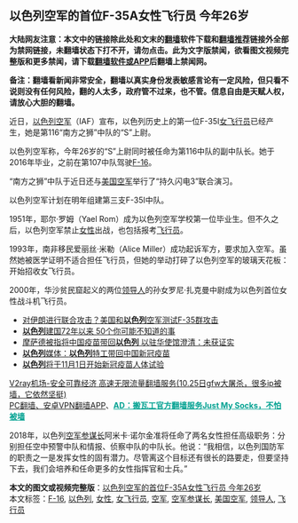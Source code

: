  <h2>以色列空军的首位F-35A女性飞行员 今年26岁</h2> <p class="notice"><b>大陆网友注意：本文中的链接除此处和文末的<a href="https://github.com/bannedbook/fanqiang" >翻墙</a>软件下载和<a href="https://github.com/killgcd/justmysocks/blob/master/README.md">翻墙推荐</a>链接外全部为禁网链接，未翻墙状态下打不开，请勿点击。此为文字版禁闻，欲看图文视频完整版和更多禁闻，请下载<a href="https://github.com/bannedbook/fanqiang">翻墙软件或APP</a>后翻墙上禁闻网。</p><p>备注：翻墙看新闻非常安全，翻墙以真实身份发表敏感言论有一定风险，但只看不说则没有任何风险，翻的人太多，政府管不过来，也不管。信息自由是天赋人权，请放心大胆的翻墙。</b></p>  <div class="entry"> <p id="conimg"></p> <p>近日，<a href="https://www.bannedbook.org/bnews/tag/%e4%bb%a5%e8%89%b2%e5%88%97/" class="st_tag internal_tag" rel="tag" title="标签 以色列 下的日志">以色列</a><a href="https://www.bannedbook.org/bnews/tag/%e7%a9%ba%e5%86%9b/" class="st_tag internal_tag" rel="tag" title="标签 空军 下的日志">空军</a>（IAF）宣布，以色列历史上的第一位F-35I<a href="https://www.bannedbook.org/bnews/tag/%E5%A5%B3%E9%A3%9E%E8%A1%8C%E5%91%98/" class="st_tag internal_tag" rel="tag" title="标签 女飞行员 下的日志">女飞行员</a>已经产生，她是第116“南方之狮”中队的“S”上尉。</p> <p></p> <p>以色列空军称，今年26岁的“S”上尉同时被任命为第116中队的副中队长。她于2016年毕业，之前在第107中队驾驶<a href="https://www.bannedbook.org/bnews/tag/f-16/" class="st_tag internal_tag" rel="tag" title="标签 F-16 下的日志">F-16</a>。</p>  <p></p> <p>“南方之狮”中队于近日还与<a href="https://www.bannedbook.org/bnews/tag/%E7%BE%8E%E5%9B%BD%E7%A9%BA%E5%86%9B/" class="st_tag internal_tag" rel="tag" title="标签 美国空军 下的日志">美国空军</a>举行了“持久闪电3”联合演习。</p> <p></p> <p>以色列空军计划在明年组建第三支F-35I中队。</p>  <p></p> <p>1951年，耶尔·罗姆（Yael Rom）成为以色列空军学校第一位毕业生。但不久之后，以色列空军禁止<a href="https://www.bannedbook.org/bnews/tag/%e5%a5%b3%e6%80%a7/" class="st_tag internal_tag" rel="tag" title="标签 女性 下的日志">女性</a>出战，也包括报考<a href="https://www.bannedbook.org/bnews/tag/%e9%a3%9e%e8%a1%8c%e5%91%98/" class="st_tag internal_tag" rel="tag" title="标签 飞行员 下的日志">飞行员</a>。</p> <p>1993年，南非移民爱丽丝·米勒（Alice Miller）成功起诉军方，要求加入空军。虽然她被医学证明不适合担任飞行员，但她的举动打碎了以色列空军的玻璃天花板：开始招收女飞行员。</p> <p>2000年，华沙贫民窟起义的两位<a href="https://www.bannedbook.org/bnews/tag/%E9%A2%86%E5%AF%BC%E4%BA%BA/" class="st_tag internal_tag" rel="tag" title="标签 领导人 下的日志">领导人</a>的孙女罗尼·扎克曼中尉成为以色列首位女性战斗机飞行员。</p>  <ul class='op-related-articles' title='相关阅读'> <li><a href='https://www.bannedbook.org/bnews/worldnews/20201031/1423384.html' target='_blank'>对伊朗进行联合攻击？美国和<b>以色列</b>空军测试F-35群攻击</a></li> <li><a href='https://www.bannedbook.org/bnews/funmedia/20201031/1423379.html' target='_blank'><b>以色列</b>建国72年以来 50个你可能不知道的事</a></li> <li><a href='https://www.bannedbook.org/bnews/headline/20201028/1421833.html' target='_blank'>摩萨德被指将中国疫苗带回<b>以色列</b> 以驻华使馆澄清：未获证实</a></li> <li><a href='https://www.bannedbook.org/bnews/baitai/20201028/1421777.html' target='_blank'><b>以色列</b>媒体：<b>以色列</b>特工带回中国新冠疫苗</a></li> <li><a href='https://www.bannedbook.org/bnews/baitai/20201026/1420328.html' target='_blank'><b>以色列</b>将于11月1日开始新冠疫苗人体试验</a></li> </ul> <p class="texttj"> <a href="https://www.bannedbook.org/forum23/topic22702.html" target="_blank">V2ray机场-安全可靠经济 高速无限流量翻墙服务(10.25日gfw大屠杀，很多ip被墙，它依然坚挺)</a><br/> <a href="https://github.com/bannedbook/fanqiang/wiki/%E7%A6%81%E9%97%BB%E7%BD%91%E5%AE%89%E5%8D%93%E7%BF%BB%E5%A2%99%E6%96%B0%E9%97%BBAPP" target="_blank">PC翻墙、安卓VPN翻墙APP</a>、<span onclick="window.open('https://github.com/killgcd/justmysocks/blob/master/README.md')" style="font-weight:bold;color:#00A191;cursor:pointer;text-decoration:underline;outline:none">AD：搬瓦工官方翻墙服务Just My Socks，不怕被墙</span></p><p>2018年，以色列<a href="https://www.bannedbook.org/bnews/tag/%e7%a9%ba%e5%86%9b%e5%8f%82%e8%b0%8b%e9%95%bf/" class="st_tag internal_tag" rel="tag" title="标签 空军参谋长 下的日志">空军参谋长</a>阿米卡·诺尔金准将任命了两名女性担任高级职务：分别担任空中预警中队和情报、侦察中队的中队长。他说：“我相信，以色列国防军的职责之一是发挥女性的固有潜力。尽管离这个目标还有很长的路要走，但要坚持下去，我们会培养和任命更多的女性指挥官和士兵。”</p><a name='sharetosocial'></a>       <div><b>本文的图文或视频完整版</b>：<a href='https://www.bannedbook.org/bnews/cbnews/20201102/1424243.html'>以色列空军的首位F-35A女性飞行员 今年26岁</a></div>  </div><!--END ENTRY--> <div class="postfooter"> <div>本文标签：<a href="https://www.bannedbook.org/bnews/tag/f-16/" rel="tag">F-16</a>, <a href="https://www.bannedbook.org/bnews/tag/%e4%bb%a5%e8%89%b2%e5%88%97/" rel="tag">以色列</a>, <a href="https://www.bannedbook.org/bnews/tag/%e5%a5%b3%e6%80%a7/" rel="tag">女性</a>, <a href="https://www.bannedbook.org/bnews/tag/%E5%A5%B3%E9%A3%9E%E8%A1%8C%E5%91%98/" rel="tag">女飞行员</a>, <a href="https://www.bannedbook.org/bnews/tag/%e7%a9%ba%e5%86%9b/" rel="tag">空军</a>, <a href="https://www.bannedbook.org/bnews/tag/%e7%a9%ba%e5%86%9b%e5%8f%82%e8%b0%8b%e9%95%bf/" rel="tag">空军参谋长</a>, <a href="https://www.bannedbook.org/bnews/tag/%E7%BE%8E%E5%9B%BD%E7%A9%BA%E5%86%9B/" rel="tag">美国空军</a>, <a href="https://www.bannedbook.org/bnews/tag/%E9%A2%86%E5%AF%BC%E4%BA%BA/" rel="tag">领导人</a>, <a href="https://www.bannedbook.org/bnews/tag/%e9%a3%9e%e8%a1%8c%e5%91%98/" rel="tag">飞行员</a></div>  </div><!--END POSTFOOTER--> 